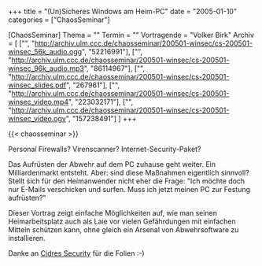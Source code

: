 +++
title = "(Un)Sicheres Windows am Heim-PC"
date = "2005-01-10"
categories = ["ChaosSeminar"]

[ChaosSeminar]
Thema = ""
Termin = ""
Vortragende = "Volker Birk"
Archiv = [
	["", "http://archiv.ulm.ccc.de/chaosseminar/200501-winsec/cs-200501-winsec_56k_audio.ogg", "52216991"],
	["", "http://archiv.ulm.ccc.de/chaosseminar/200501-winsec/cs-200501-winsec_96k_audio.mp3", "86114967"],
	["", "http://archiv.ulm.ccc.de/chaosseminar/200501-winsec/cs-200501-winsec_slides.pdf", "267961"],
	["", "http://archiv.ulm.ccc.de/chaosseminar/200501-winsec/cs-200501-winsec_video.mp4", "223032171"],
	["", "http://archiv.ulm.ccc.de/chaosseminar/200501-winsec/cs-200501-winsec_video.ogv", "157238491"]
	]
+++

{{< chaosseminar >}}

Personal Firewalls? Virenscanner? Internet-Security-Paket?

Das Aufrüsten der Abwehr auf dem PC zuhause geht weiter. Ein Milliardenmarkt entsteht. Aber: sind diese Maßnahmen eigentlich sinnvoll? Stellt sich für den Heimanwender nicht eher die Frage:
"Ich möchte doch nur E-Mails verschicken und surfen. Muss ich jetzt meinen PC zur Festung aufrüsten?"

Dieser Vortrag zeigt einfache Möglichkeiten auf, wie man seinen Heimarbeitsplatz auch als Laie vor vielen Gefährdungen mit einfachen Mitteln schützen kann, ohne gleich ein Arsenal von Abwehrsoftware zu installieren.

Danke an [Cidres Security](http://www.cidres-security.de/vortrag.html) für die Folien :-)
